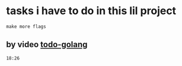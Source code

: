 # tasks i have to do in this lil project 
    make more flags
## by video [todo-golang](https://www.youtube.com/watch?v=j1CXoOQXbco&t=1286s)
    18:26
